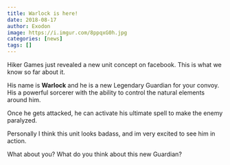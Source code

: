 ```yaml
---
title: Warlock is here!
date: 2018-08-17
author: Exodon
image: https://i.imgur.com/8ppqxG0h.jpg
categories: [news]
tags: []
---
```


Hiker Games just revealed a new unit concept on facebook. This is what we know so far about it.

His name is **Warlock** and he is a new Legendary Guardian for your convoy. His a powerful sorcerer with the ability to control the natural elements around him.

Once he gets attacked, he can activate his ultimate spell to make the enemy paralyzed.

Personally I think this unit looks badass, and im very excited to see him in action.

What about you? What do you think about this new Guardian?
